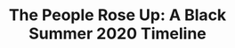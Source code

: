 ---
title: 'The People Rose Up: A Black Summer 2020 Timeline'
description: ''
tech: ['javascript','jquery','mapbox','aws']
url: 'https://thetriibe.com/the-people-rose-up-black-summer-chicago-timeline/'
category: "editorial"
---